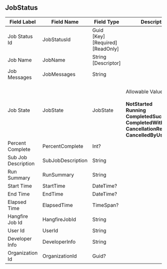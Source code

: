 # 


## JobStatus
| Field Label | Field Name | Field Type | Description |  
| ---- | ---- | ---- | ---- |  
| Job Status Id | JobStatusId | Guid<br/>  [Key]<br/>  [Required]<br/>  [ReadOnly] |  |  
| Job Name | JobName | String<br/>  [Descriptor] |  |  
| Job Messages | JobMessages | String |  |  
| Job State | JobState | JobState | <br/>  Allowable Values: <br/>  <br/>  **NotStarted**<br/>  **Running**<br/>  **CompletedSuccessfully**<br/>  **CompletedWithError**<br/>  **CancellationRequested**<br/>  **CancelledByUser** |  
| Percent Complete | PercentComplete | Int? |  |  
| Sub Job Description | SubJobDescription | String |  |  
| Run Summary | RunSummary | String |  |  
| Start Time | StartTime | DateTime? |  |  
| End Time | EndTime | DateTime? |  |  
| Elapsed Time | ElapsedTime | TimeSpan? |  |  
| Hangfire Job Id | HangfireJobId | String |  |  
| User Id | UserId | String |  |  
| Developer Info | DeveloperInfo | String |  |  
| Organization Id | OrganizationId | Guid? |  |  

